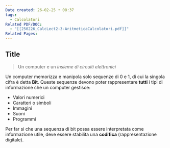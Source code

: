 ```yaml
---
Date created: 26-02-25 • 08:37
tags:
  - Calcolatori
Related PDF/DOC:
  - "[[250226_CalcLect2-3-AritmeticaCalcolatori.pdf]]"
Related Pages:
---
```

## Title
>  Un computer e un *insieme di circuiti elettronici*

Un computer memorizza e manipola solo sequenze di 0 e 1, di cui la singola cifra è detta **Bit**.
Queste sequenze devono poter rappresentare **tutti** i tipi di informazione che un computer gestisce:

- Valori numerici 
- Caratteri o simboli 
- Immagini
- Suoni
- Programmi

Per far si che una sequenza di bit possa essere interpretata come informazione utile, deve essere stabilita una **codifica** (rappresentazione digitale).

